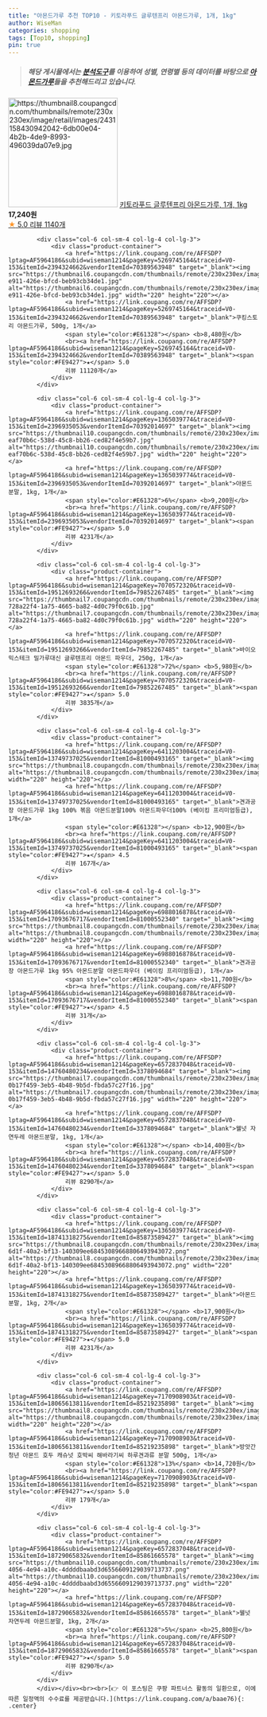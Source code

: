 ```yaml
---
title: "아몬드가루 추천 TOP10 - 키토라푸드 글루텐프리 아몬드가루, 1개, 1kg"
author: WiseMan
categories: shopping
tags: [Top10, shopping]
pin: true
---
```


> ##### 해당 게시물에서는 [**분석도구**](https://itemscout.io/)를 이용하여 **성별**, **연령별** 등의 데이터를 바탕으로 [**아몬드가루**](https://link.coupang.com/a/baae76)들을 추천해드리고 있습니다.
<div class="container"><div class="row">
            <div class="col-6 col-sm-4 col-lg-4 col-lg-3">
                <div class="product-container">
                    <a href="https://link.coupang.com/re/AFFSDP?lptag=AF5964186&subid=wiseman1214&pageKey=1762542945&traceid=V0-153&itemId=5602251164&vendorItemId=72901490501" target="_blank"><img src="https://thumbnail8.coupangcdn.com/thumbnails/remote/230x230ex/image/retail/images/2431158430942042-6db00e04-4b2b-4de9-8993-496039da07e9.jpg" alt="https://thumbnail8.coupangcdn.com/thumbnails/remote/230x230ex/image/retail/images/2431158430942042-6db00e04-4b2b-4de9-8993-496039da07e9.jpg" width="220" height="220"></a>
                    <a href="https://link.coupang.com/re/AFFSDP?lptag=AF5964186&subid=wiseman1214&pageKey=1762542945&traceid=V0-153&itemId=5602251164&vendorItemId=72901490501" target="_blank">키토라푸드 글루텐프리 아몬드가루, 1개, 1kg</a>
                    <span style="color:#E61328"></span> <b>17,240원</b>
                    <br><a href="https://link.coupang.com/re/AFFSDP?lptag=AF5964186&subid=wiseman1214&pageKey=1762542945&traceid=V0-153&itemId=5602251164&vendorItemId=72901490501" target="_blank"><span style="color:#FE9427">★</span> 5.0
                    리뷰 1140개</a>
                </div>
            </div>
            
            <div class="col-6 col-sm-4 col-lg-4 col-lg-3">
                <div class="product-container">
                    <a href="https://link.coupang.com/re/AFFSDP?lptag=AF5964186&subid=wiseman1214&pageKey=5269745164&traceid=V0-153&itemId=2394324662&vendorItemId=70389563948" target="_blank"><img src="https://thumbnail6.coupangcdn.com/thumbnails/remote/230x230ex/image/retail/images/2020/03/12/22/3/85f86b6e-e911-426e-bfcd-beb93cb34de1.jpg" alt="https://thumbnail6.coupangcdn.com/thumbnails/remote/230x230ex/image/retail/images/2020/03/12/22/3/85f86b6e-e911-426e-bfcd-beb93cb34de1.jpg" width="220" height="220"></a>
                    <a href="https://link.coupang.com/re/AFFSDP?lptag=AF5964186&subid=wiseman1214&pageKey=5269745164&traceid=V0-153&itemId=2394324662&vendorItemId=70389563948" target="_blank">쿠킹스토리 아몬드가루, 500g, 1개</a>
                    <span style="color:#E61328"></span> <b>8,480원</b>
                    <br><a href="https://link.coupang.com/re/AFFSDP?lptag=AF5964186&subid=wiseman1214&pageKey=5269745164&traceid=V0-153&itemId=2394324662&vendorItemId=70389563948" target="_blank"><span style="color:#FE9427">★</span> 5.0
                    리뷰 11120개</a>
                </div>
            </div>
            
            <div class="col-6 col-sm-4 col-lg-4 col-lg-3">
                <div class="product-container">
                    <a href="https://link.coupang.com/re/AFFSDP?lptag=AF5964186&subid=wiseman1214&pageKey=1365039774&traceid=V0-153&itemId=2396935053&vendorItemId=70392014697" target="_blank"><img src="https://thumbnail10.coupangcdn.com/thumbnails/remote/230x230ex/image/retail/images/12182789915828034-eaf70b6c-538d-45c8-bb26-ced82f4e59b7.jpg" alt="https://thumbnail10.coupangcdn.com/thumbnails/remote/230x230ex/image/retail/images/12182789915828034-eaf70b6c-538d-45c8-bb26-ced82f4e59b7.jpg" width="220" height="220"></a>
                    <a href="https://link.coupang.com/re/AFFSDP?lptag=AF5964186&subid=wiseman1214&pageKey=1365039774&traceid=V0-153&itemId=2396935053&vendorItemId=70392014697" target="_blank">아몬드 분말, 1kg, 1개</a>
                    <span style="color:#E61328">6%</span> <b>9,200원</b>
                    <br><a href="https://link.coupang.com/re/AFFSDP?lptag=AF5964186&subid=wiseman1214&pageKey=1365039774&traceid=V0-153&itemId=2396935053&vendorItemId=70392014697" target="_blank"><span style="color:#FE9427">★</span> 5.0
                    리뷰 4231개</a>
                </div>
            </div>
            
            <div class="col-6 col-sm-4 col-lg-4 col-lg-3">
                <div class="product-container">
                    <a href="https://link.coupang.com/re/AFFSDP?lptag=AF5964186&subid=wiseman1214&pageKey=7070572320&traceid=V0-153&itemId=19512693266&vendorItemId=79852267485" target="_blank"><img src="https://thumbnail7.coupangcdn.com/thumbnails/remote/230x230ex/image/retail/images/8558673402914289-728a22f4-1a75-4665-ba82-4d0c79f0c61b.jpg" alt="https://thumbnail7.coupangcdn.com/thumbnails/remote/230x230ex/image/retail/images/8558673402914289-728a22f4-1a75-4665-ba82-4d0c79f0c61b.jpg" width="220" height="220"></a>
                    <a href="https://link.coupang.com/re/AFFSDP?lptag=AF5964186&subid=wiseman1214&pageKey=7070572320&traceid=V0-153&itemId=19512693266&vendorItemId=79852267485" target="_blank">바이오믹스테크 밀가루대신 글루텐프리 아몬드 파우더, 250g, 1개</a>
                    <span style="color:#E61328">72%</span> <b>5,980원</b>
                    <br><a href="https://link.coupang.com/re/AFFSDP?lptag=AF5964186&subid=wiseman1214&pageKey=7070572320&traceid=V0-153&itemId=19512693266&vendorItemId=79852267485" target="_blank"><span style="color:#FE9427">★</span> 5.0
                    리뷰 3835개</a>
                </div>
            </div>
            
            <div class="col-6 col-sm-4 col-lg-4 col-lg-3">
                <div class="product-container">
                    <a href="https://link.coupang.com/re/AFFSDP?lptag=AF5964186&subid=wiseman1214&pageKey=6411203004&traceid=V0-153&itemId=13749737025&vendorItemId=81000493165" target="_blank"><img src="https://thumbnail8.coupangcdn.com/thumbnails/remote/230x230ex/image/vendor_inventory/20b3/7902aa9988b68c25def156a2db02c70dbe5de61990f90c71af5e02f83e4e.jpg" alt="https://thumbnail8.coupangcdn.com/thumbnails/remote/230x230ex/image/vendor_inventory/20b3/7902aa9988b68c25def156a2db02c70dbe5de61990f90c71af5e02f83e4e.jpg" width="220" height="220"></a>
                    <a href="https://link.coupang.com/re/AFFSDP?lptag=AF5964186&subid=wiseman1214&pageKey=6411203004&traceid=V0-153&itemId=13749737025&vendorItemId=81000493165" target="_blank">견과공장 아몬드가루 1kg 100% 볶음 아몬드분말100% 아몬드파우더100% (베이킹 프리미엄등급), 1개</a>
                    <span style="color:#E61328"></span> <b>12,900원</b>
                    <br><a href="https://link.coupang.com/re/AFFSDP?lptag=AF5964186&subid=wiseman1214&pageKey=6411203004&traceid=V0-153&itemId=13749737025&vendorItemId=81000493165" target="_blank"><span style="color:#FE9427">★</span> 4.5
                    리뷰 167개</a>
                </div>
            </div>
            
            <div class="col-6 col-sm-4 col-lg-4 col-lg-3">
                <div class="product-container">
                    <a href="https://link.coupang.com/re/AFFSDP?lptag=AF5964186&subid=wiseman1214&pageKey=6988016878&traceid=V0-153&itemId=17093676717&vendorItemId=81000552340" target="_blank"><img src="https://thumbnail8.coupangcdn.com/thumbnails/remote/230x230ex/image/vendor_inventory/b8aa/ae72300076ec82ce329044cbe29bc4d408f7ab7d2a2ab1cda9c566e64ac5.jpg" alt="https://thumbnail8.coupangcdn.com/thumbnails/remote/230x230ex/image/vendor_inventory/b8aa/ae72300076ec82ce329044cbe29bc4d408f7ab7d2a2ab1cda9c566e64ac5.jpg" width="220" height="220"></a>
                    <a href="https://link.coupang.com/re/AFFSDP?lptag=AF5964186&subid=wiseman1214&pageKey=6988016878&traceid=V0-153&itemId=17093676717&vendorItemId=81000552340" target="_blank">견과공장 아몬드가루 1kg 95% 아몬드분말 아몬드파우더 (베이킹 프리미엄등급), 1개</a>
                    <span style="color:#E61328">8%</span> <b>11,700원</b>
                    <br><a href="https://link.coupang.com/re/AFFSDP?lptag=AF5964186&subid=wiseman1214&pageKey=6988016878&traceid=V0-153&itemId=17093676717&vendorItemId=81000552340" target="_blank"><span style="color:#FE9427">★</span> 4.5
                    리뷰 31개</a>
                </div>
            </div>
            
            <div class="col-6 col-sm-4 col-lg-4 col-lg-3">
                <div class="product-container">
                    <a href="https://link.coupang.com/re/AFFSDP?lptag=AF5964186&subid=wiseman1214&pageKey=6572837048&traceid=V0-153&itemId=14760480234&vendorItemId=3378094684" target="_blank"><img src="https://thumbnail7.coupangcdn.com/thumbnails/remote/230x230ex/image/retail/images/7470423359058415-0b17f459-3eb5-4b48-9b5d-fbda57c27f16.jpg" alt="https://thumbnail7.coupangcdn.com/thumbnails/remote/230x230ex/image/retail/images/7470423359058415-0b17f459-3eb5-4b48-9b5d-fbda57c27f16.jpg" width="220" height="220"></a>
                    <a href="https://link.coupang.com/re/AFFSDP?lptag=AF5964186&subid=wiseman1214&pageKey=6572837048&traceid=V0-153&itemId=14760480234&vendorItemId=3378094684" target="_blank">웰넛 자연두레 아몬드분말, 1kg, 1개</a>
                    <span style="color:#E61328"></span> <b>14,400원</b>
                    <br><a href="https://link.coupang.com/re/AFFSDP?lptag=AF5964186&subid=wiseman1214&pageKey=6572837048&traceid=V0-153&itemId=14760480234&vendorItemId=3378094684" target="_blank"><span style="color:#FE9427">★</span> 5.0
                    리뷰 8290개</a>
                </div>
            </div>
            
            <div class="col-6 col-sm-4 col-lg-4 col-lg-3">
                <div class="product-container">
                    <a href="https://link.coupang.com/re/AFFSDP?lptag=AF5964186&subid=wiseman1214&pageKey=1365039774&traceid=V0-153&itemId=18741318275&vendorItemId=85873589427" target="_blank"><img src="https://thumbnail8.coupangcdn.com/thumbnails/remote/230x230ex/image/retail/images/33000012-6d1f-40a2-bf13-140309ee68453089668806493943072.png" alt="https://thumbnail8.coupangcdn.com/thumbnails/remote/230x230ex/image/retail/images/33000012-6d1f-40a2-bf13-140309ee68453089668806493943072.png" width="220" height="220"></a>
                    <a href="https://link.coupang.com/re/AFFSDP?lptag=AF5964186&subid=wiseman1214&pageKey=1365039774&traceid=V0-153&itemId=18741318275&vendorItemId=85873589427" target="_blank">아몬드 분말, 1kg, 2개</a>
                    <span style="color:#E61328"></span> <b>17,900원</b>
                    <br><a href="https://link.coupang.com/re/AFFSDP?lptag=AF5964186&subid=wiseman1214&pageKey=1365039774&traceid=V0-153&itemId=18741318275&vendorItemId=85873589427" target="_blank"><span style="color:#FE9427">★</span> 5.0
                    리뷰 4231개</a>
                </div>
            </div>
            
            <div class="col-6 col-sm-4 col-lg-4 col-lg-3">
                <div class="product-container">
                    <a href="https://link.coupang.com/re/AFFSDP?lptag=AF5964186&subid=wiseman1214&pageKey=7170908903&traceid=V0-153&itemId=18065613811&vendorItemId=85219235898" target="_blank"><img src="https://thumbnail8.coupangcdn.com/thumbnails/remote/230x230ex/image/vendor_inventory/b59b/6a943b323f1624fff1187693dcee206d290297e795e55d39ca37759f6b5f.png" alt="https://thumbnail8.coupangcdn.com/thumbnails/remote/230x230ex/image/vendor_inventory/b59b/6a943b323f1624fff1187693dcee206d290297e795e55d39ca37759f6b5f.png" width="220" height="220"></a>
                    <a href="https://link.coupang.com/re/AFFSDP?lptag=AF5964186&subid=wiseman1214&pageKey=7170908903&traceid=V0-153&itemId=18065613811&vendorItemId=85219235898" target="_blank">방앗간청년 아몬드 호두 캐슈넛 호박씨 해바라기씨 하루견과류 분말 500g, 1개</a>
                    <span style="color:#E61328">13%</span> <b>14,720원</b>
                    <br><a href="https://link.coupang.com/re/AFFSDP?lptag=AF5964186&subid=wiseman1214&pageKey=7170908903&traceid=V0-153&itemId=18065613811&vendorItemId=85219235898" target="_blank"><span style="color:#FE9427">★</span> 5.0
                    리뷰 179개</a>
                </div>
            </div>
            
            <div class="col-6 col-sm-4 col-lg-4 col-lg-3">
                <div class="product-container">
                    <a href="https://link.coupang.com/re/AFFSDP?lptag=AF5964186&subid=wiseman1214&pageKey=6572837048&traceid=V0-153&itemId=18729065832&vendorItemId=85861665578" target="_blank"><img src="https://thumbnail10.coupangcdn.com/thumbnails/remote/230x230ex/image/retail/images/9a8c373c-4056-4e94-a10c-4ddddbaabd3d6556609129039713737.png" alt="https://thumbnail10.coupangcdn.com/thumbnails/remote/230x230ex/image/retail/images/9a8c373c-4056-4e94-a10c-4ddddbaabd3d6556609129039713737.png" width="220" height="220"></a>
                    <a href="https://link.coupang.com/re/AFFSDP?lptag=AF5964186&subid=wiseman1214&pageKey=6572837048&traceid=V0-153&itemId=18729065832&vendorItemId=85861665578" target="_blank">웰넛 자연두레 아몬드분말, 1kg, 2개</a>
                    <span style="color:#E61328">5%</span> <b>25,800원</b>
                    <br><a href="https://link.coupang.com/re/AFFSDP?lptag=AF5964186&subid=wiseman1214&pageKey=6572837048&traceid=V0-153&itemId=18729065832&vendorItemId=85861665578" target="_blank"><span style="color:#FE9427">★</span> 5.0
                    리뷰 8290개</a>
                </div>
            </div>
            </div></div><br><br>[👉 이 포스팅은 쿠팡 파트너스 활동의 일환으로, 이에 따른 일정액의 수수료를 제공받습니다.](https://link.coupang.com/a/baae76){: .center}